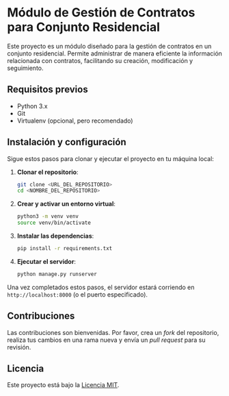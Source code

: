 # Módulo de Gestión de Contratos para Conjunto Residencial

Este proyecto es un módulo diseñado para la gestión de contratos en un conjunto residencial. Permite administrar de manera eficiente la información relacionada con contratos, facilitando su creación, modificación y seguimiento.

## Requisitos previos

- Python 3.x
- Git
- Virtualenv (opcional, pero recomendado)

## Instalación y configuración

Sigue estos pasos para clonar y ejecutar el proyecto en tu máquina local:

1. **Clonar el repositorio**:
   ```bash
   git clone <URL_DEL_REPOSITORIO>
   cd <NOMBRE_DEL_REPOSITORIO>
   ```

2. **Crear y activar un entorno virtual**:
   ```bash
   python3 -m venv venv
   source venv/bin/activate
   ```

3. **Instalar las dependencias**:
   ```bash
   pip install -r requirements.txt
   ```

4. **Ejecutar el servidor**:
   ```bash
   python manage.py runserver
   ```

Una vez completados estos pasos, el servidor estará corriendo en `http://localhost:8000` (o el puerto especificado).

## Contribuciones

Las contribuciones son bienvenidas. Por favor, crea un *fork* del repositorio, realiza tus cambios en una rama nueva y envía un *pull request* para su revisión.

## Licencia

Este proyecto está bajo la [Licencia MIT](LICENSE).
